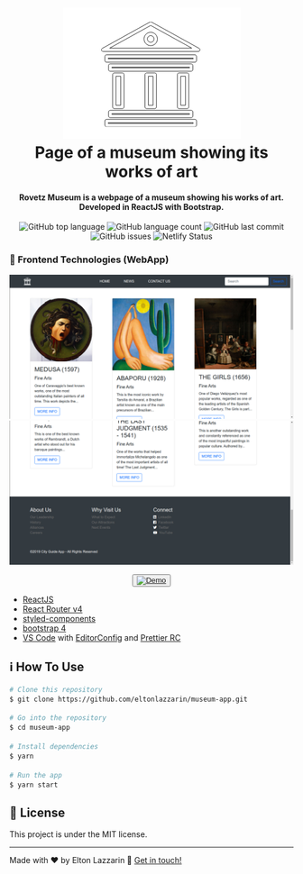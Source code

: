 <h1 align="center">
    <img alt="" src="https://github.com/eltonlazzarin/museum-app/blob/master/src/screenshots/header.png" />
    <br>
    Page of a museum showing its works of art
</h1>

<h4 align="center">
  Rovetz Museum is a webpage of a museum showing his works of art. Developed in ReactJS with Bootstrap.
</h4>
<p align="center">
  <img alt="GitHub top language" src="https://img.shields.io/github/languages/top/eltonlazzarin/museum-app">

  <img alt="GitHub language count" src="https://img.shields.io/github/languages/count/eltonlazzarin/museum-app">

  <img alt="GitHub last commit" src="https://img.shields.io/github/last-commit/eltonlazzarin/museum-app">

  <img alt="GitHub issues" src="https://img.shields.io/github/issues/eltonlazzarin/museum-app">

  <img src="https://api.netlify.com/api/v1/badges/250ee417-9e24-4fb8-a874-59376a577cd2/deploy-status" alt="Netlify Status">

### :rocket: Frontend Technologies (WebApp)

<img alt="Github Search Page" src="https://github.com/eltonlazzarin/museum-app/blob/master/src/screenshots/mainPage.png">

<img alt="Github Search Page" src="https://github.com/eltonlazzarin/museum-app/blob/master/src/screenshots/mainFooter.png">

<p align="center">
  <button><a href="https://rovetz-museum-app.netlify.com"><img alt="Demo" src="https://github.com/eltonlazzarin/reactjs-rocketfy-app/blob/master/screenshot/demo.png" target="_blank"></img></a></button>

- [ReactJS](https://reactjs.org/)
- [React Router v4](https://github.com/ReactTraining/react-router)
- [styled-components](https://www.styled-components.com/)
- [bootstrap 4](https://github.com/twbs/bootstrap/tree/v4-dev)
- [VS Code](https://code.visualstudio.com) with [EditorConfig](https://marketplace.visualstudio.com/items?itemName=EditorConfig.EditorConfig) and [Prettier RC](https://github.com/prettier/prettier)

## :information_source: How To Use

```bash
# Clone this repository
$ git clone https://github.com/eltonlazzarin/museum-app.git

# Go into the repository
$ cd museum-app

# Install dependencies
$ yarn

# Run the app
$ yarn start
```

## :memo: License

This project is under the MIT license.

---

Made with ♥ by Elton Lazzarin :wave: [Get in touch!](https://www.linkedin.com/in/eltonlazzarin/)
